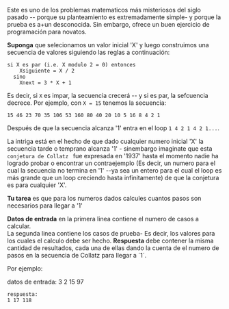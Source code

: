<!-- #Secuencia de Collatz -->
Este es uno de los problemas matematicos más misteriosos del siglo pasado -- porque su planteamiento es extremadamente simple-
y porque la prueba es a+un desconocida. Sin embargo, ofrece un buen ejercicio de programación para novatos.

**Suponga** que selecionamos un valor inicial 'X' y luego construimos una secuencia de valores siguiendo las reglas a continuación:

    si X es par (i.e. X modulo 2 = 0) entonces
	    Xsiguiente = X / 2
	  sino
	    Xnext = 3 * X + 1

Es decir, si `X` es impar, la secuencia crecerá -- y si es par, la sefcuencia decrece. Por ejemplo, con `X = 15` tenemos la secuencia:

    15 46 23 70 35 106 53 160 80 40 20 10 5 16 8 4 2 1
	
Después de que la secuencia alcanza '1' entra en el loop `1 4 2 1 4 2 1...`.

La intriga está en el hecho de que dado cualquier numero inicial 'X' la secuencia tarde o temprano alcanza '1' - sinembargo
imaginate que esta `conjetura de Collatz ` fue expresada en '1937' hasta el momento nadie ha logrado probar o encontrar un contraejemplo
(Es decir, un numero para el cual la secuencia no termina en '1' --ya sea un entero para el cual el loop es más grande que un loop creciendo hasta infinitamente)
de que la conjetura es para cualquier 'X'.

**Tu tarea**  es que para los numeros dados calcules cuantos pasos son necesarios para llegar a '1'

**Datos de entrada**  en la primera linea contiene el numero de casos a calcular.  
La segunda linea contiene los casos de prueba- Es decir, los valores para los cuales el calculo debe ser hecho.
**Respuesta** debe contener la misma cantidad de resultados, cada una de ellas dando la cuenta de el numero de pasos en la secuencia de Collatz
para llegar a ´1´.

Por ejemplo:

  datos de entrada:
	3
	2 15 97
	
	respuesta:
	1 17 118

